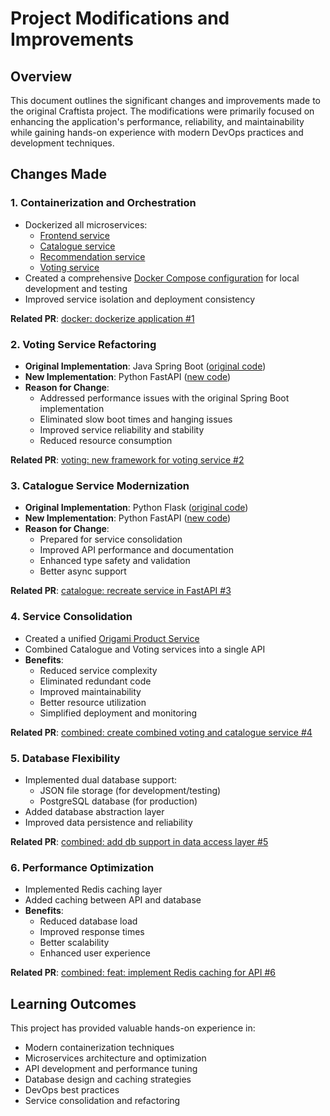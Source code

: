 # Project Modifications and Improvements

## Overview
This document outlines the significant changes and improvements made to the original Craftista 
project. The modifications were primarily focused on enhancing the application's performance, 
reliability, and maintainability while gaining hands-on experience with modern DevOps practices and
development techniques.

## Changes Made

### 1. Containerization and Orchestration
- Dockerized all microservices:
  - [Frontend service](frontend/Dockerfile)
  - [Catalogue service](catalogue/Dockerfile)
  - [Recommendation service](recommendation/Dockerfile)
  - [Voting service](voting/Dockerfile)
- Created a comprehensive [Docker Compose configuration](docker-compose.yml) for local development 
and testing
- Improved service isolation and deployment consistency

**Related PR**: [docker: dockerize application #1](https://github.com/AkhilManoj03/practice-devops/pull/1)

### 2. Voting Service Refactoring
- **Original Implementation**: Java Spring Boot ([original code](voting/))
- **New Implementation**: Python FastAPI ([new code](voting-fastapi/))
- **Reason for Change**: 
  - Addressed performance issues with the original Spring Boot implementation
  - Eliminated slow boot times and hanging issues
  - Improved service reliability and stability
  - Reduced resource consumption

**Related PR**: [voting: new framework for voting service #2](https://github.com/AkhilManoj03/practice-devops/pull/2)

### 3. Catalogue Service Modernization
- **Original Implementation**: Python Flask ([original code](catalogue/))
- **New Implementation**: Python FastAPI ([new code](catalogue-fastapi/))
- **Reason for Change**:
  - Prepared for service consolidation
  - Improved API performance and documentation
  - Enhanced type safety and validation
  - Better async support

**Related PR**: [catalogue: recreate service in FastAPI #3](https://github.com/AkhilManoj03/practice-devops/pull/3)

### 4. Service Consolidation
- Created a unified [Origami Product Service](combined-fastapi/)
- Combined Catalogue and Voting services into a single API
- **Benefits**:
  - Reduced service complexity
  - Eliminated redundant code
  - Improved maintainability
  - Better resource utilization
  - Simplified deployment and monitoring

**Related PR**: [combined: create combined voting and catalogue service #4](https://github.com/AkhilManoj03/practice-devops/pull/4)

### 5. Database Flexibility
- Implemented dual database support:
  - JSON file storage (for development/testing)
  - PostgreSQL database (for production)
- Added database abstraction layer
- Improved data persistence and reliability

**Related PR**: [combined: add db support in data access layer #5](https://github.com/AkhilManoj03/practice-devops/pull/5)

### 6. Performance Optimization
- Implemented Redis caching layer
- Added caching between API and database
- **Benefits**:
  - Reduced database load
  - Improved response times
  - Better scalability
  - Enhanced user experience

**Related PR**: [combined: feat: implement Redis caching for API #6](https://github.com/AkhilManoj03/practice-devops/pull/6)

## Learning Outcomes
This project has provided valuable hands-on experience in:
- Modern containerization techniques
- Microservices architecture and optimization
- API development and performance tuning
- Database design and caching strategies
- DevOps best practices
- Service consolidation and refactoring
